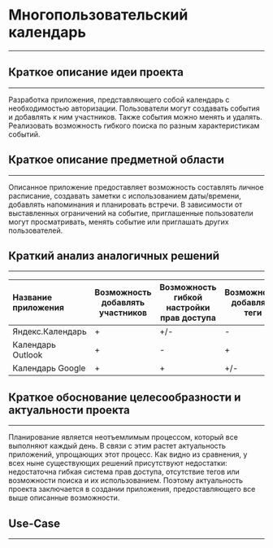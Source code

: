 # Многопользовательский календарь

---

## Краткое описание идеи проекта

---

Разработка приложения, представляющего собой календарь с необходимостью авторизации. Пользователи могут создавать события и добавлять к ним участников. Также события можно менять и удалять. Реализовать возможность гибкого поиска по разным характеристикам событий.

## Краткое описание предметной области

---

Описанное приложение предоставляет возможность составлять личное расписание, создавать заметки с использованием даты/времени, добавлять напоминания и планировать встречи. В зависимости от выставленных ограничений на событие, приглашенные пользователи могут просматривать, менять событие или приглашать других пользователей.

## Краткий анализ аналогичных решений

____

| Название приложения | Возможность добавлять участников | Возможность гибкой настройки прав доступа | Возможность добавлять теги | Возможность поиска событий |
| :------------------ | -------------------------------- | ----------------------------------------- | -------------------------- | -------------------------- |
| Яндекс.Календарь    | +                                | +/-                                       | -                          | -                          |
| Календарь Outlook   | +                                | -                                         | +                          | +/-                        |
| Календарь Google    | +                                | +                                         | +/-                        | +                          |

## Краткое обоснование целесообразности и актуальности проекта

---

Планирование является неотъемлимым процессом, который все выполняют каждый день. В связи с этим растет актуальность приложений, упрощающих этот процесс. Как видно из сравнения, у всех ныне существующих решений присутствуют недостатки: недостаточна гибкая система прав доступа, отсутствие тегов или возможности поиска и их использованием. Поэтому актуальность проекта заключается в создании приложения, предоставляющего все выше описанные возможности.

## Use-Case

---

